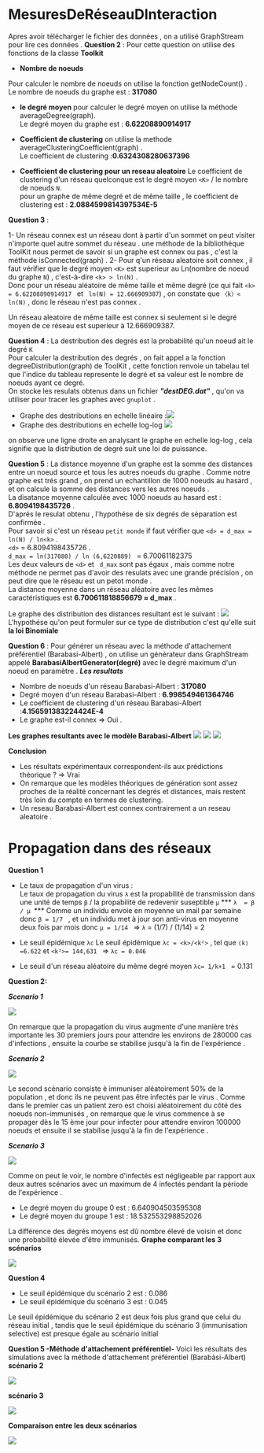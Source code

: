 # MesuresDeRéseauDInteraction

Apres avoir télécharger le fichier des données , on a utilisé GraphStream pour lire ces données .
**Question 2** :
Pour cette question on utilise des fonctions de la classe **Toolkit**
- **Nombre de noeuds**

Pour calculer le nombre de noeuds on utilise la fonction getNodeCount() . </br>
Le nombre de noeuds du graphe est  : **317080**

- **le degré moyen**
pour calculer le degré moyen on utilise la méthode averageDegree(graph).</br>
Le degré moyen du graphe est : **6.62208890914917**

- **Coefficient de clustering**
on utilise la methode averageClusteringCoefficient(graph) .</br>
Le coefficient de clustering :**0.6324308280637396**

- **Coefficient de clustering pour un reseau aleatoire**
Le coefficient de clustering d'un réseau quelconque est le degré moyen `<K>` / le nombre de noeuds `N`. </br>
pour un graphe de même degré et de même taille , le coefficient de clustering est  : **2.0884599814397534E-5**

**Question 3** :

1- Un réseau connex est un réseau dont à partir d'un sommet on peut visiter n'importe quel autre sommet du réseau .
une méthode de la bibliothéque ToolKit nous permet de savoir si un graphe est connex ou pas , c'est la méthode isConnected(graph) .
2- Pour q'un réseau aleatoire soit connex , il faut vérifier que le degré moyen `<K>` est superieur au Ln(nombre de noeud du graphe `N`) , c'est-à-dire `<k> > ln(N)` .</br>
Donc pour un réseau aléatoire de même taille et même degré (ce qui fait `<k> = 6.62208890914917 ` et `
ln(N) = 12.666909387`) , on constate que `〈k〉< ln(N)` , donc le réseau n'est pas connex .

Un réseau aleatoire de même taille est connex si seulement si le degré moyen de ce réseau est superieur à 12.666909387.


**Question 4** :
La destribution des degrés est la probabilité qu'un noeud ait le degré `K` </br>
Pour calculer la destribution des degrés , on fait appel a la fonction degreeDistribution(graph) de ToolKit , cette fonction renvoie un tabelau tel que l'indice du tableau represente le degré et sa valeur est le nombre de noeuds ayant ce degré. </br>
On stocke les resulats obtenus dans un fichier ***"destDEG.dat"*** ,  qu'on va utiliser pour tracer les graphes avec `gnuplot` .

- Graphe des destributions en echelle linéaire :<img src="destributionDegre_lineaire.png">
- Graphe des destributions en echelle log-log <img src="destributionDegre_log.png">

on observe une ligne droite en analysant le graphe en echelle log-log , cela signifie que la distribution de degré suit une loi de puissance.

**Question 5** :
La distance moyenne d'un graphe est la somme des distances entre un noeud source et tous les autres noeuds du graphe .
Comme notre graphe est trés grand , on prend un echantillon de 1000 noeuds au hasard , et on calcule la somme des distances vers les autres noeuds .</br>
La disatance moyenne calculée avec 1000 noeuds au hasard est : **6.8094198435726** .</br>
D'aprés le resulat obtenu , l'hypothése de six degrés de séparation est confirmée . </br>
Pour savoir si c'est un réseau `petit monde` if faut vérifier que `<d> = d_max = ln(N) / ln<k>` . </br>
 `<d>` = 6.8094198435726 . </br>
`d_max = ln(317080) / ln (6,6220889) ` = 6.70061182375 </br>
Les deux valeurs de `<d>` et ` d_max` sont pas égaux , mais comme notre méthode ne permet pas d'avoir des resulats avec une grande précision , on peut dire que le réseau est un petot monde . </br>
La distance moyenne dans un réseau aléatoire avec les mêmes caractéristiques est **6.700611818856679 ≈ d_max** .  </br>

Le graphe des distribution des distances resultant est le suivant  :
<img src="Distances.png">
L'hypothése qu'on peut formuler sur ce type de distribution c'est qu'elle suit **la loi Binomiale**

**Question 6** :
Pour générer un réseau avec la méthode d'attachement préférentiel (Barabasi-Albert) , on utilise un générateur dans GraphStream appelé **BarabasiAlbertGenerator(degré)** avec le degré maximum d'un noeud en paramètre .
***Les resultats***
- Nombre de noeuds d'un réseau Barabasi-Albert  : **317080**
- Degré moyen d'un réseau Barabasi-Albert : **6.998549461364746**
- Le coefficient de clustering d'un réseau Barabasi-Albert :**4.156591383224424E-4**
- Le graphe est-il connex  => Oui .

**Les graphes resultants avec le modèle Barabasi-Albert**
<img src="destributionDegre_BAL_lineaire.png">
<img src="destributionDegre_BAL_log.png">
<img src="Distances_Bal.png">

**Conclusion**

- Les résultats expérimentaux correspondent-ils aux prédictions théorique ? =>  Vrai
- On remarque que les modèles théoriques de génération sont assez proches de la réalité concernant les degrés et distances, mais restent très loin du compte en termes de clustering.
- Un reseau Barabasi-Albert est connex contrairement a un reseau aleatoire .


# Propagation dans des réseaux

**Question 1**
- Le taux de propagation d'un virus : </br>
Le taux de propagation du virus `λ`  est la propabilité de transmission dans une unité de temps `β` / la propabilité de redevenir suseptible `µ` 
*** `λ  = β / µ `*** 
 Comme un individu envoie en moyenne un mail par semaine donc `β = 1/7 ` , et un individu met à jour son anti-virus en moyenne deux fois par mois donc `µ = 1/14 ` =>
`λ` = (1/7) / (1/14) = 2  

- Le seuil épidémique `λc` 
Le seuil épidémique `λc = <k>/<k²>` , tel que `⟨k⟩=6.622` et `<k²>= 144,631 ` => `λc = 0.046`

- Le seuil d'un réseau aléatoire du même degré moyen `λc= 1/k+1 ` = 0.131

**Question 2:**

***_Scenario 1_***

<img src="Data/Scenario%201.png">

On remarque que la propagation du virus augmente d'une manière très importante les 30 premiers jours pour attendre les environs de 280000 cas d'infections , ensuite la courbe se stabilise jusqu'à la fin de l'expérience .  

***_Scenario 2_***

<img src="Data/Scenario 2.png">

Le second scénario consiste è immuniser aléatoirement 50% de la population , et donc ils ne peuvent pas être infectés par le virus  .
Comme dans le premier cas un patient zero est choisi aléatoirement du côté des noeuds non-immunisés , on remarque que le virus commence à se propager dès le 15 ème jour pour infecter pour attendre environ 100000 noeuds et ensuite il se stabilise jusqu'à la fin de l'expérience .


***_Scenario 3_***

<img src="Data/Scenario%203.png">

Comme on peut le voir, le nombre d'infectés est négligeable par rapport aux deux autres scénarios avec un maximum de 4 infectés pendant la période de l'expérience .

- Le degré moyen du groupe 0 est : 6.640904503595308
- Le degré moyen du groupe 1 est : 18.532553298852026

La différence des degrés moyens est dû nombre élevé de voisin et donc une probabilité élevée d'être immunisés.
**Graphe comparant les 3 scénarios**

<img src="Data/Comparaison.png">

**Question 4**
- Le seuil épidémique du scénario 2 est : 0.086
- Le seuil épidémique du scénario 3 est : 0.045

Le seuil épidémique du scénario 2 est deux fois plus grand que celui du réseau initial  , tandis que le seuil épidémique du scénario 3 (immunisation selective) est presque égale au scénario initial    

**Question 5 -Méthode d'attachement préférentiel-**
Voici les résultats des simulations avec la méthode d'attachement préférentiel (Barabàsi-Albert)
**scénario 2**

<img src="Data/BA_scenario_2.png">

**scénario 3**

<img src="Data/BA_scenario3.png">


**Comparaison entre les deux scénarios**

<img src="Data/comparaison_BA.png">

